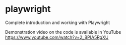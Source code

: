 # playwright
Complete introduction and working with Playwright

Demonstration video on the code is available in YouTube https://www.youtube.com/watch?v=2_BPIA5RgXU
